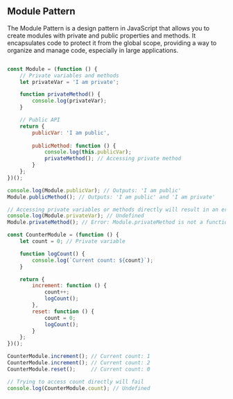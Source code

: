 ## Module Pattern

The Module Pattern is a design pattern in JavaScript that allows you to create modules with private and public properties and methods. It encapsulates code to protect it from the global scope, providing a way to organize and manage code, especially in large applications.

```javascript

const Module = (function () {
    // Private variables and methods
    let privateVar = 'I am private';

    function privateMethod() {
        console.log(privateVar);
    }

    // Public API
    return {
        publicVar: 'I am public',
        
        publicMethod: function () {
            console.log(this.publicVar);
            privateMethod(); // Accessing private method
        }
    };
})();

console.log(Module.publicVar); // Outputs: 'I am public'
Module.publicMethod(); // Outputs: 'I am public' and 'I am private'

// Accessing private variables or methods directly will result in an error
console.log(Module.privateVar); // Undefined
Module.privateMethod(); // Error: Module.privateMethod is not a function
```

```javascript
const CounterModule = (function () {
    let count = 0; // Private variable

    function logCount() {
        console.log(`Current count: ${count}`);
    }

    return {
        increment: function () {
            count++;
            logCount();
        },
        reset: function () {
            count = 0;
            logCount();
        }
    };
})();

CounterModule.increment(); // Current count: 1
CounterModule.increment(); // Current count: 2
CounterModule.reset();     // Current count: 0

// Trying to access count directly will fail
console.log(CounterModule.count); // Undefined

```
